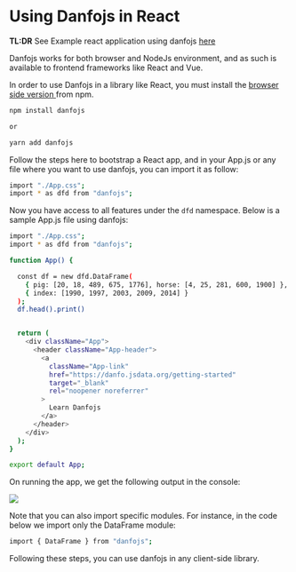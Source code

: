 # Using Danfojs in React

**TL:DR** See Example react application using danfojs [here](https://github.com/javascriptdata/Data-aRT)

Danfojs works for both browser and NodeJs environment, and as such is available to frontend frameworks like React and Vue.

In order to use Danfojs in a library like React, you must install the [browser side version ](https://www.npmjs.com/package/danfojs)from npm.

```bash
npm install danfojs

or

yarn add danfojs
```

Follow the steps here to bootstrap a React app, and in your App.js or any file where you want to use danfojs, you can import it as follow:

```bash
import "./App.css";
import * as dfd from "danfojs";
```

Now you have access to all features under the `dfd` namespace. Below is a sample App.js file using danfojs:

```bash
import "./App.css";
import * as dfd from "danfojs";

function App() {

  const df = new dfd.DataFrame(
    { pig: [20, 18, 489, 675, 1776], horse: [4, 25, 281, 600, 1900] },
    { index: [1990, 1997, 2003, 2009, 2014] }
  );
  df.head().print()


  return (
    <div className="App">
      <header className="App-header">
        <a
          className="App-link"
          href="https://danfo.jsdata.org/getting-started"
          target="_blank"
          rel="noopener noreferrer"
        >
          Learn Danfojs
        </a>
      </header>
    </div>
  );
}

export default App;
```

On running the app, we get the following output in the console:

![](<../.gitbook/assets/Screen Shot 2021-02-14 at 7.22.16 PM.png>)

Note that you can also import specific modules. For instance, in the code below we import only the DataFrame module:

```bash
import { DataFrame } from "danfojs";
```

Following these steps, you can use danfojs in any client-side library.
